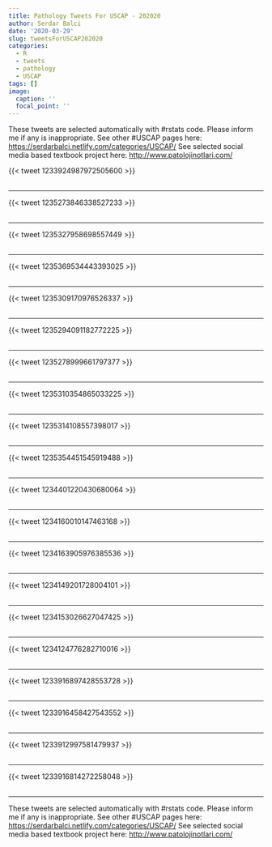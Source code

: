 ```yaml
---
title: Pathology Tweets For USCAP - 202020
author: Serdar Balci
date: '2020-03-29'
slug: tweetsForUSCAP202020
categories:
  - R
  - tweets
  - pathology
  - USCAP
tags: []
image:
  caption: ''
  focal_point: ''
---
```



These tweets are selected automatically with #rstats code. Please inform me if any is inappropriate.
See other #USCAP pages here: https://serdarbalci.netlify.com/categories/USCAP/ 
See selected social media based textbook project here: http://www.patolojinotlari.com/

{{< tweet 1233924987972505600 >}}
<br>
<br>
<hr>
{{< tweet 1235273846338527233 >}}
<br>
<br>
<hr>
{{< tweet 1235327958698557449 >}}
<br>
<br>
<hr>
{{< tweet 1235369534443393025 >}}
<br>
<br>
<hr>
{{< tweet 1235309170976526337 >}}
<br>
<br>
<hr>
{{< tweet 1235294091182772225 >}}
<br>
<br>
<hr>
{{< tweet 1235278999661797377 >}}
<br>
<br>
<hr>
{{< tweet 1235310354865033225 >}}
<br>
<br>
<hr>
{{< tweet 1235314108557398017 >}}
<br>
<br>
<hr>
{{< tweet 1235354451545919488 >}}
<br>
<br>
<hr>
{{< tweet 1234401220430680064 >}}
<br>
<br>
<hr>
{{< tweet 1234160010147463168 >}}
<br>
<br>
<hr>
{{< tweet 1234163905976385536 >}}
<br>
<br>
<hr>
{{< tweet 1234149201728004101 >}}
<br>
<br>
<hr>
{{< tweet 1234153026627047425 >}}
<br>
<br>
<hr>
{{< tweet 1234124776282710016 >}}
<br>
<br>
<hr>
{{< tweet 1233916897428553728 >}}
<br>
<br>
<hr>
{{< tweet 1233916458427543552 >}}
<br>
<br>
<hr>
{{< tweet 1233912997581479937 >}}
<br>
<br>
<hr>
{{< tweet 1233916814272258048 >}}
<br>
<br>
<hr>


These tweets are selected automatically with #rstats code. Please inform me if any is inappropriate.
See other #USCAP pages here: https://serdarbalci.netlify.com/categories/USCAP/ 
See selected social media based textbook project here: http://www.patolojinotlari.com/
